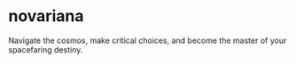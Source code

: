 # novariana
 Navigate the cosmos, make critical choices, and become the master of your spacefaring destiny.
